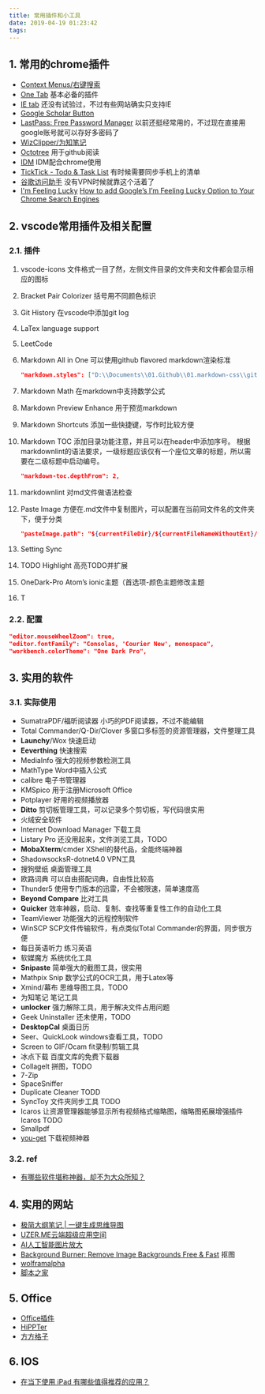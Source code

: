 ```yaml
---
title: 常用插件和小工具
date: 2019-04-19 01:23:42
tags:
---
```


## 1. 常用的chrome插件

- [Context Menus/右键搜索](https://chrome.google.com/webstore/detail/context-menus/phlfmkfpmphogkomddckmggcfpmfchpn)
- [One Tab](https://chrome.google.com/webstore/detail/onetab/chphlpgkkbolifaimnlloiipkdnihall?utm_source=chrome-ntp-icon) 基本必备的插件
- [IE tab](https://chrome.google.com/webstore/detail/ie-tab/hehijbfgiekmjfkfjpbkbammjbdenadd?utm_source=chrome-ntp-icon) 还没有试验过，不过有些网站确实只支持IE
- [Google Scholar Button](https://chrome.google.com/webstore/detail/google-scholar-button/ldipcbpaocekfooobnbcddclnhejkcpn)
- [LastPass: Free Password Manager](https://chrome.google.com/webstore/detail/lastpass-free-password-ma/hdokiejnpimakedhajhdlcegeplioahd) 以前还挺经常用的，不过现在直接用google账号就可以存好多密码了
- [WizClipper/为知笔记](https://chrome.google.com/webstore/detail/wizclipper/jfanfpmalehkemdiiebjljddhgojhfab)
- [Octotree](https://chrome.google.com/webstore/detail/octotree/bkhaagjahfmjljalopjnoealnfndnagc) 用于github阅读
- [IDM](http://www.internetdownloadmanager.com/) IDM配合chrome使用
- [TickTick - Todo & Task List](https://chrome.google.com/webstore/detail/ticktick-todo-task-list/diankknpkndanachmlckaikddgcehkod) 有时候需要同步手机上的清单
- [谷歌访问助手](https://chrome.google.com/webstore/detail/%E8%B0%B7%E6%AD%8C%E8%AE%BF%E9%97%AE%E5%8A%A9%E6%89%8B/gocklaboggjfkolaknpbhddbaopcepfp) 没有VPN时候就靠这个活着了
- [I'm Feeling Lucky](https://chrome.google.com/webstore/detail/im-feeling-lucky/cnlabakikmdekpfaflaihcepfkjopgll) [How to add Google’s I’m Feeling Lucky Option to Your Chrome Search Engines](https://www.techjunkie.com/im-feeling-lucky/)

## 2. vscode常用插件及相关配置

### 2.1. 插件

1. vscode-icons
    文件格式一目了然，左侧文件目录的文件夹和文件都会显示相应的图标
2. Bracket Pair Colorizer
    括号用不同颜色标识
3. Git History
   在vscode中添加git log
4. LaTex language support
5. LeetCode
6. Markdown All in One
   可以使用github flavored markdown渲染标准

   ```json
   "markdown.styles": ["D:\\Documents\\01.Github\\01.markdown-css\\github-markdown.css"],
   ```

7. Markdown Math
   在markdown中支持数学公式
8. Markdown Preview Enhance
   用于预览markdown
9. Markdown Shortcuts
   添加一些快捷键，写作时比较方便
10. Markdown TOC
    添加目录功能注意，并且可以在header中添加序号。
    根据markdownlint的语法要求，一级标题应该仅有一个座位文章的标题，所以需要在二级标题中启动编号。

    ```json
    "markdown-toc.depthFrom": 2,
    ```

11. markdownlint
    对md文件做语法检查
12. Paste Image
    方便在.md文件中复制图片，可以配置在当前同文件名的文件夹下，便于分类

    ```json
    "pasteImage.path": "${currentFileDir}/${currentFileNameWithoutExt}/",
    ```

13. Setting Sync
14. TODO Highlight
    高亮TODO并扩展

15. OneDark-Pro
    Atom’s ionic主题（首选项-颜色主题修改主题    
16. T

### 2.2. 配置

```json
"editor.mouseWheelZoom": true,
"editor.fontFamily": "Consolas, 'Courier New', monospace",
"workbench.colorTheme": "One Dark Pro",
```

## 3. 实用的软件

### 3.1. 实际使用

- SumatraPDF/福昕阅读器 小巧的PDF阅读器，不过不能编辑
- Total Commander/Q-Dir/Clover 多窗口多标签的资源管理器，文件整理工具
- **Launchy**/Wox 快速启动
- **Eeverthing** 快速搜索
- MediaInfo 强大的视频参数检测工具
- MathType Word中插入公式
- calibre 电子书管理器
- KMSpico 用于注册Microsoft Office
- Potplayer 好用的视频播放器
- **Ditto** 剪切板管理工具，可以记录多个剪切板，写代码很实用
- 火绒安全软件
- Internet Download Manager 下载工具
- Listary Pro 还没用起来，文件浏览工具，TODO
- **MobaXterm**/cmder XShell的替代品，全能终端神器
- ShadowsocksR-dotnet4.0 VPN工具
- 搜狗壁纸 桌面管理工具
- 欧路词典 可以自由搭配词典，自由性比较高
- Thunder5 使用专门版本的迅雷，不会被限速，简单速度高
- **Beyond Compare** 比对工具
- **Quicker** 效率神器，启动、复制、查找等重复性工作的自动化工具
- TeamViewer 功能强大的远程控制软件
- WinSCP SCP文件传输软件，有点类似Total Commander的界面，同步很方便
- 每日英语听力 练习英语
- 软媒魔方 系统优化工具
- **Snipaste** 简单强大的截图工具，很实用
- Mathpix Snip 数学公式的OCR工具，用于Latex等
- Xmind/幕布 思维导图工具，TODO
- 为知笔记 笔记工具
- **unlocker** 强力解除工具，用于解决文件占用问题
- Geek Uninstaller 还未使用，TODO
- **DesktopCal** 桌面日历
- Seer、QuickLook windows查看工具，TODO
- Screen to GIF/Ocam fit录制/剪辑工具
- 冰点下载 百度文库的免费下载器
- Collagelt 拼图，TODO
- 7-Zip
- SpaceSniffer
- Duplicate Cleaner TODD
- SyncToy 文件夾同步工具 TODO
- Icaros 让资源管理器能够显示所有视频格式缩略图，缩略图拓展增强插件 Icaros TODO
- Smallpdf
- [you-get](https://github.com/soimort/you-get) 下载视频神器

### 3.2. ref

- [有哪些软件堪称神器，却不为大众所知？](https://www.zhihu.com/question/300735799/answer/604585413)

## 4. 实用的网站

- [极简大纲笔记 | 一键生成思维导图](https://mubu.com/)
- [UZER.ME云端超级应用空间](https://uzer.me/)
- [AI人工智能图片放大](http://bigjpg.com/)
- [Background Burner: Remove Image Backgrounds Free & Fast](https://burner.bonanza.com/) 抠图
- [wolframalpha](https://www.wolframalpha.com/)
- [脚本之家](http://tools.jb51.net/)

## 5. Office

- [Office插件](https://www.jiandaoyun.com/f/5b4fe560ba4f62256657ec95)
- [HiPPTer](http://www.hippter.com/)
- [方方格子](http://www.ffcell.com/)

## 6. IOS

- [在当下使用 iPad 有哪些值得推荐的应用？](https://www.zhihu.com/question/271740133)
